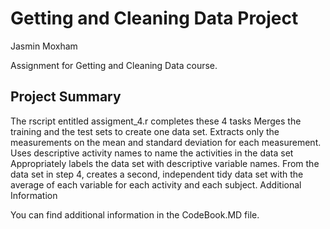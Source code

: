 Getting and Cleaning Data Project
===================================

Jasmin Moxham

Assignment for Getting and Cleaning Data course.

Project Summary
---------------------

The rscript entitled assigment_4.r completes these 4 tasks
Merges the training and the test sets to create one data set.
Extracts only the measurements on the mean and standard deviation for each measurement.
Uses descriptive activity names to name the activities in the data set
Appropriately labels the data set with descriptive variable names.
From the data set in step 4, creates a second, independent tidy data set with the average of each variable for each activity and each subject.
Additional Information

You can find additional information in the CodeBook.MD file.
